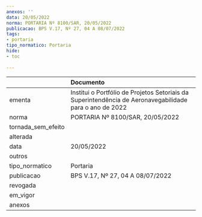 ```yaml
---
anexos: ''
data: 20/05/2022
norma: PORTARIA Nº 8100/SAR, 20/05/2022
publicacao: BPS V.17, Nº 27, 04 A 08/07/2022
tags:
- portaria
tipo_normatico: Portaria
hide: 
- toc 
 
---
```


|                    | Documento                                                                                               |
|:-------------------|:--------------------------------------------------------------------------------------------------------|
| ementa             | Institui o Portfólio de Projetos Setoriais da Superintendência de Aeronavegabilidade para o ano de 2022 |
| norma              | PORTARIA Nº 8100/SAR, 20/05/2022                                                                        |
| tornada_sem_efeito |                                                                                                         |
| alterada           |                                                                                                         |
| data               | 20/05/2022                                                                                              |
| outros             |                                                                                                         |
| tipo_normatico     | Portaria                                                                                                |
| publicacao         | BPS V.17, Nº 27, 04 A 08/07/2022                                                                        |
| revogada           |                                                                                                         |
| em_vigor           |                                                                                                         |
| anexos             |                                                                                                         |